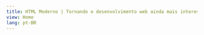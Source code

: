 ```yaml
---
title: HTML Moderno | Tornando o desenvolvimento web ainda mais interessante
view: Home
lang: pt-BR
---
```

